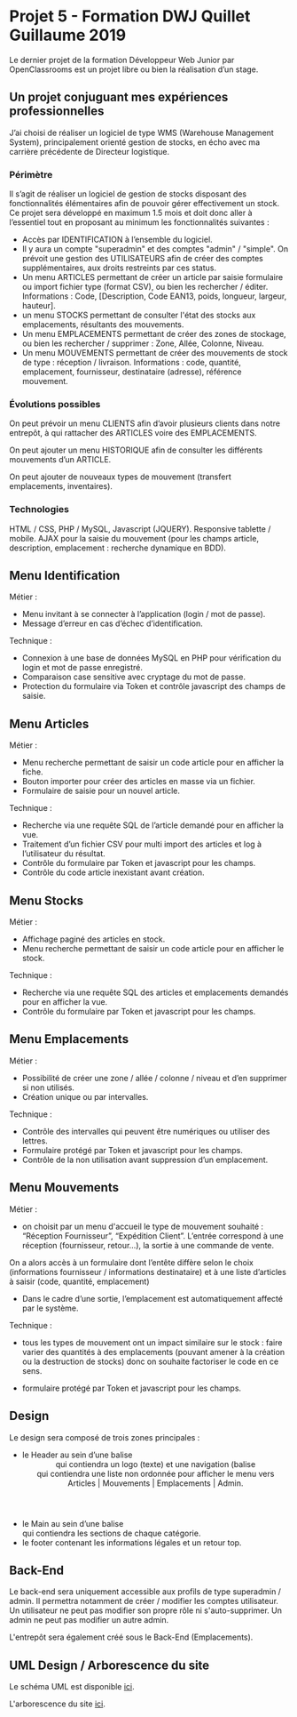 # Projet 5 - Formation DWJ Quillet Guillaume 2019

Le dernier projet de la formation Développeur Web Junior par OpenClassrooms est un projet libre ou bien la réalisation d’un stage. 

## Un projet conjuguant mes expériences professionnelles

J’ai choisi de réaliser un logiciel de type WMS (Warehouse Management System), principalement orienté gestion de stocks, en écho avec ma carrière précédente de Directeur logistique.

### Périmètre

Il s’agit de réaliser un logiciel de gestion de stocks disposant des fonctionnalités élémentaires afin de pouvoir gérer effectivement un stock. Ce projet sera développé en maximum 1.5 mois et doit donc aller à l’essentiel tout en proposant au minimum les fonctionnalités suivantes :

* Accès par IDENTIFICATION à l’ensemble du logiciel.
* Il y aura un compte "superadmin" et des comptes "admin" / "simple". On prévoit une gestion des  UTILISATEURS afin de créer des comptes supplémentaires, aux droits restreints par ces status.
* Un menu ARTICLES permettant de créer un article par saisie formulaire ou import fichier type (format CSV), ou bien les rechercher / éditer.
Informations : Code, [Description, Code EAN13, poids, longueur, largeur, hauteur].
* un menu STOCKS permettant de consulter l'état des stocks aux emplacements, résultants des mouvements.
* Un menu EMPLACEMENTS permettant de créer des zones de stockage, ou bien les rechercher / supprimer : Zone, Allée, Colonne, Niveau. 
* Un menu MOUVEMENTS permettant de créer des mouvements de stock de type : réception / livraison. 
Informations : code, quantité, emplacement, fournisseur, destinataire (adresse), référence mouvement. 

### Évolutions possibles

On peut prévoir un menu CLIENTS afin d’avoir plusieurs clients dans notre entrepôt, à qui rattacher des ARTICLES voire des EMPLACEMENTS.

On peut ajouter un menu HISTORIQUE afin de consulter les différents mouvements d’un ARTICLE.

On peut ajouter de nouveaux types de mouvement (transfert emplacements, inventaires).

### Technologies

HTML / CSS, PHP / MySQL, Javascript (JQUERY). Responsive tablette / mobile.
AJAX pour la saisie du mouvement (pour les champs article, description, emplacement : recherche dynamique en BDD).

## Menu Identification

Métier : 
* Menu invitant à se connecter à l’application (login / mot de passe). 
* Message d’erreur en cas d’échec d’identification.

Technique : 
* Connexion à une base de données MySQL en PHP pour vérification du login et mot de passe enregistré. 
* Comparaison case sensitive avec cryptage du mot de passe. 
* Protection du formulaire via Token et contrôle javascript des champs de saisie. 

## Menu Articles

Métier : 
* Menu recherche permettant de saisir un code article pour en afficher la fiche.
* Bouton importer pour créer des articles en masse via un fichier.
* Formulaire de saisie pour un nouvel article.


Technique :
* Recherche via une requête SQL de l’article demandé pour en afficher la vue.
* Traitement d’un fichier CSV pour multi import des articles et log à l’utilisateur du résultat.
* Contrôle du formulaire par Token et javascript pour les champs. 
* Contrôle du code article inexistant avant création.

## Menu Stocks

Métier : 
* Affichage paginé des articles en stock.
* Menu recherche permettant de saisir un code article pour en afficher le stock.

Technique :
* Recherche via une requête SQL des articles et emplacements demandés pour en afficher la vue.
* Contrôle du formulaire par Token et javascript pour les champs. 

## Menu Emplacements

Métier : 
* Possibilité de créer une zone / allée / colonne / niveau et d’en supprimer si non utilisés. 
* Création unique ou par intervalles.

Technique :
* Contrôle des intervalles qui peuvent être numériques ou utiliser des lettres.
* Formulaire protégé par Token et javascript pour les champs.
* Contrôle de la non utilisation avant suppression d’un emplacement.

## Menu Mouvements

Métier :
* on choisit par un menu d'accueil le type de mouvement souhaité : “Réception Fournisseur”, “Expédition Client”. L’entrée correspond à une réception (fournisseur, retour…), la sortie à une commande de vente.

On a alors accès à un formulaire dont l’entête diffère selon le choix (informations fournisseur / informations destinataire) et à une liste d’articles à saisir (code, quantité, emplacement)

* Dans le cadre d’une sortie, l’emplacement est automatiquement affecté par le système.

Technique :
* tous les types de mouvement ont un impact similaire sur le stock : faire varier des quantités à des emplacements (pouvant amener à la création ou la destruction de stocks) donc on souhaite factoriser le code en ce sens.

* formulaire protégé par Token et javascript pour les champs.

## Design

Le design sera composé de trois zones principales :

* le Header au sein d’une balise <header> qui contiendra un logo (texte) et une navigation (balise <nav> qui contiendra une liste non ordonnée pour afficher le menu vers Articles | Mouvements | Emplacements | Admin.
* le Main au sein d’une balise <main> qui contiendra les sections de chaque catégorie.
* le footer contenant les informations légales et un retour top.

## Back-End

Le back-end sera uniquement accessible aux profils de type superadmin / admin. Il permettra notamment de créer / modifier les comptes utilisateur. Un utilisateur ne peut pas modifier son propre rôle ni s'auto-supprimer. Un admin ne peut pas modifier un autre admin.

L'entrepôt sera également créé sous le Back-End (Emplacements).

## UML Design / Arborescence du site

Le schéma UML est disponible [ici](https://docs.google.com/spreadsheets/d/1e8GH1DivJCnVaNDi2MvVgp4dRYz9yQcRUVLldaiGxB0/edit?usp=sharing).

L'arborescence du site [ici](https://docs.google.com/spreadsheets/d/1SVmNaadsA0J5EWMEUMeJGEDcW7I8_bL9ZaFVG9w5zTE/edit?usp=sharing).
